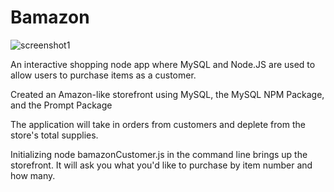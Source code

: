 # Bamazon

![screenshot1](https://user-images.githubusercontent.com/29029404/31362061-99df2218-ad24-11e7-9c3e-215c17f265ba.png)


An interactive shopping node app where MySQL and Node.JS are used to allow users to purchase items as a customer.

Created an Amazon-like storefront using MySQL, the MySQL NPM Package, and the Prompt Package

The application will take in orders from customers and deplete from the store's total supplies.

Initializing node bamazonCustomer.js in the command line brings up the storefront. It will ask you what you'd like to purchase by item number and how many.
